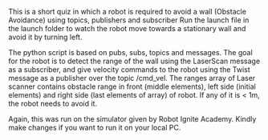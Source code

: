 This is a short quiz in which a robot is required to avoid a wall (Obstacle Avoidance) using topics, publishers and subscriber
Run the launch file in the launch folder to watch the robot move towards a stationary wall and avoid it by turning left. 

The python script is based on pubs, subs, topics and messages. The goal for the robot is to detect the range of the wall using the LaserScan message as a subscriber, and 
give velocity commands to the robot using the Twist message as a publisher over the topic /cmd_vel. The ranges array of Laser scanner contains obstacle range in front (middle
elements), left side (initial elements) and right side (last elements of array) of robot. If any of it is < 1m, the robot needs to avoid it. 

Again, this was run on the simulator given by Robot Ignite Academy. Kindly make changes if you want to run it on your local PC. 



